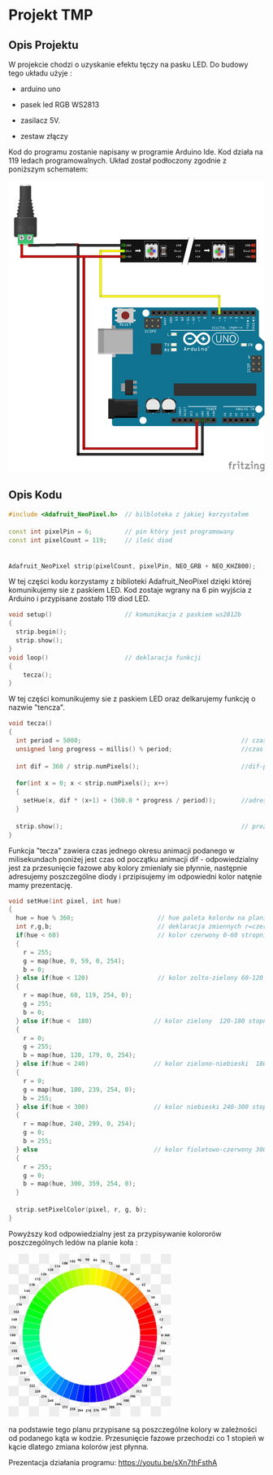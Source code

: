 # Projekt TMP
## Opis Projektu
W projekcie chodzi o uzyskanie efektu tęczy na pasku LED.
Do budowy tego układu użyje :

- arduino uno 

- pasek led RGB WS2813

- zasilacz 5V.

- zestaw złączy 

Kod do programu zostanie napisany w programie Arduino Ide.
Kod działa na 119 ledach programowalnych.
Układ został podłoczony zgodnie z poniższym schematem: 

![Schemat układu](arduinoled.png)

## Opis Kodu

```cpp
#include <Adafruit_NeoPixel.h>  // bilbloteka z jakiej korzystałem

const int pixelPin = 6;         // pin który jest programowany
const int pixelCount = 119;     // ilość diod


Adafruit_NeoPixel strip(pixelCount, pixelPin, NEO_GRB + NEO_KHZ800);
```

W tej części kodu korzystamy z biblioteki Adafruit_NeoPixel dzięki której komunikujemy sie z paskiem LED. 
Kod zostaje wgrany na 6 pin wyjścia z Arduino i przypisane zostało 119 diod LED.
 
```cpp
void setup()                    // komunikacja z paskiem ws2812b
{
  strip.begin();
  strip.show();
}
void loop()                     // deklaracja funkcji 
{ 
    tecza();   
}
```

W tej części komunikujemy sie z paskiem LED oraz delkarujemy funkcję o nazwie "tencza".

```cpp
void tecza() 
{
  int period = 5000;                                            // czas jednego okresu animacji
  unsigned long progress = millis() % period;                   //czas od początku animacji w ms

  int dif = 360 / strip.numPixels();                            //dif-przesunięcie fazowe

  for(int x = 0; x < strip.numPixels(); x++) 
  {
    setHue(x, dif * (x+1) + (360.0 * progress / period));       //adresowanie i kolor poszczegolnej diody
  }

  strip.show();                                                 // prezentacja
}
```

Funkcja "tecza" zawiera czas jednego okresu animacji podanego w milisekundach poniżej jest czas od początku animacji 
dif - odpowiedzialny jest za przesunięcie fazowe aby kolory zmieniały sie płynnie, następnie adresujemy poszczególne diody i przipisujemy im odpowiedni kolor
natęnie mamy prezentację.

```cpp
void setHue(int pixel, int hue) 
{
  hue = hue % 360;                       // hue paleta kolorów na planie kola
  int r,g,b;                             // deklaracja zmiennych r=czerwony g=zielony b=niebieski
  if(hue < 60)                           // kolor czerwony 0-60 stropni w palecie
  {
    r = 255;
    g = map(hue, 0, 59, 0, 254);
    b = 0;
  } else if(hue < 120)                   // kolor zolto-zielony 60-120 stopni w palecie
  {
    r = map(hue, 60, 119, 254, 0);
    g = 255;
    b = 0;
  } else if(hue <  180)                 // kolor zielony  120-180 stopni w palecie
  {
    r = 0;
    g = 255;
    b = map(hue, 120, 179, 0, 254);
  } else if(hue < 240)                  // kolor zielono-niebieski  180-240 stopni w palecie
  {
    r = 0;
    g = map(hue, 180, 239, 254, 0);
    b = 255;
  } else if(hue < 300)                  // kolor niebieski 240-300 stopni w palecie
  {
    r = map(hue, 240, 299, 0, 254);
    g = 0;
    b = 255;
  } else                                // kolor fioletowo-czerwony 300-360 stopni w palecie
  {
    r = 255;
    g = 0;
    b = map(hue, 300, 359, 254, 0);
  }

  strip.setPixelColor(pixel, r, g, b);
}
```

Powyższy kod odpowiedzialny jest za przypisywanie kolororów poszczególnych ledów na planie koła :

![Kolory HUE](kolory.png)

na podstawie tego planu przypisane są poszczególne kolory w zależności od podanego kąta w kodzie. Przesunięcie fazowe przechodzi co 1 stopień w kącie dlatego zmiana kolorów jest płynna.

Prezentacja działania programu:
https://youtu.be/sXn7thFsthA
